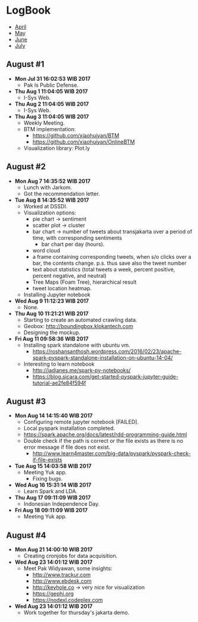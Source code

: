 LogBook
=======
- [April](https://github.com/gtrdp/twitter-clustering/blob/master/LogBook/00-april.md)
- [May](https://github.com/gtrdp/twitter-clustering/blob/master/LogBook/01-may.md)
- [June](https://github.com/gtrdp/twitter-clustering/blob/master/LogBook/02-june.md)
- [July](https://github.com/gtrdp/twitter-clustering/blob/master/LogBook/03-july.md)

August #1
---------
- **Mon Jul 31 16:02:53 WIB 2017**
	- Pak Is Public Defense.
- **Thu Aug  1 11:04:05 WIB 2017**
	- I-Sys Web.
- **Thu Aug  2 11:04:05 WIB 2017**
	- I-Sys Web.
- **Thu Aug  3 11:04:05 WIB 2017**
	- Weekly Meeting.
	- BTM implementation:
		- https://github.com/xiaohuiyan/BTM
		- https://github.com/xiaohuiyan/OnlineBTM
	- Visualization library: Plot.ly

August #2
---------
- **Mon Aug  7 14:35:52 WIB 2017**
	- Lunch with Jarkom.
	- Got the recommendation letter.
- **Tue Aug  8 14:35:52 WIB 2017**
	- Worked at DSSDI.
	- Visualization options:
		- pie chart -> sentiment 
		- scatter plot -> cluster
		- bar chart -> number of tweets about transjakarta over a period of time, with corresponding sentiments
			- bar chart per day (hours).
		- word cloud
		- a frame containing corresponding tweets, when s/o clicks over a bar, the contents change. p.s. thus save also the tweet number
		- text about statistics (total tweets a week, percent positive, percent negative, and neutral)
		- Tree Maps (Foam Tree), hierarchical result
		- tweet location heatmap.
	- Installing Jupyter notebook
- **Wed Aug  9 11:12:23 WIB 2017**
	- None.
- **Thu Aug 10 11:21:21 WIB 2017**
	- Starting to create an automated crawling data.
	- Geobox: http://boundingbox.klokantech.com
	- Designing the mockup.
- **Fri Aug 11 09:58:36 WIB 2017**
	- Installing spark standalone with ubuntu vm.
		- https://roshansanthosh.wordpress.com/2016/02/23/apache-spark-pyspark-standalone-installation-on-ubuntu-14-04/
	- Interesting to learn notebook
		- http://jadianes.me/spark-py-notebooks/
		- https://blog.sicara.com/get-started-pyspark-jupyter-guide-tutorial-ae2fe84f594f

August #3
---------
- **Mon Aug 14 14:15:40 WIB 2017**
	- Configuring remote jupyter notebook [FAILED].
	- Local pyspark installation completed.
	- https://spark.apache.org/docs/latest/rdd-programming-guide.html
	- Double check if the path is correct or the file exists as there is no error message if file does not exist.
		- http://www.learn4master.com/big-data/pyspark/pyspark-check-if-file-exists
- **Tue Aug 15 14:03:58 WIB 2017**
	- Meeting Yuk app.
		- Fixing bugs.
- **Wed Aug 16 15:31:14 WIB 2017**
	- Learn Spark and LDA.
- **Thu Aug 17 09:11:09 WIB 2017**
	- Indonesian Independence Day.
- **Fri Aug 18 09:11:09 WIB 2017**
	- Meeting Yuk app.

August #4
---------
- **Mon Aug 21 14:00:10 WIB 2017**
	- Creating cronjobs for data acquisition.
- **Wed Aug 23 14:01:12 WIB 2017**
	- Meet Pak Widyawan, some insights:
		- http://www.trackur.com
		- http://www.ebdesk.com
		- http://keyhole.co -> very nice for visualization
		- https://gephi.org
		- https://nodexl.codeplex.com
- **Wed Aug 23 14:01:12 WIB 2017**
	- Work together for thursday's jakarta demo.